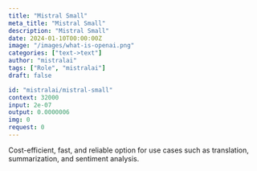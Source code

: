 ```yaml
---
title: "Mistral Small"
meta_title: "Mistral Small"
description: "Mistral Small"
date: 2024-01-10T00:00:00Z
image: "/images/what-is-openai.png"
categories: ["text->text"]
author: "mistralai"
tags: ["Role", "mistralai"]
draft: false

id: "mistralai/mistral-small"
context: 32000
input: 2e-07
output: 0.0000006
img: 0
request: 0
---
```


Cost-efficient, fast, and reliable option for use cases such as translation, summarization, and sentiment analysis.

